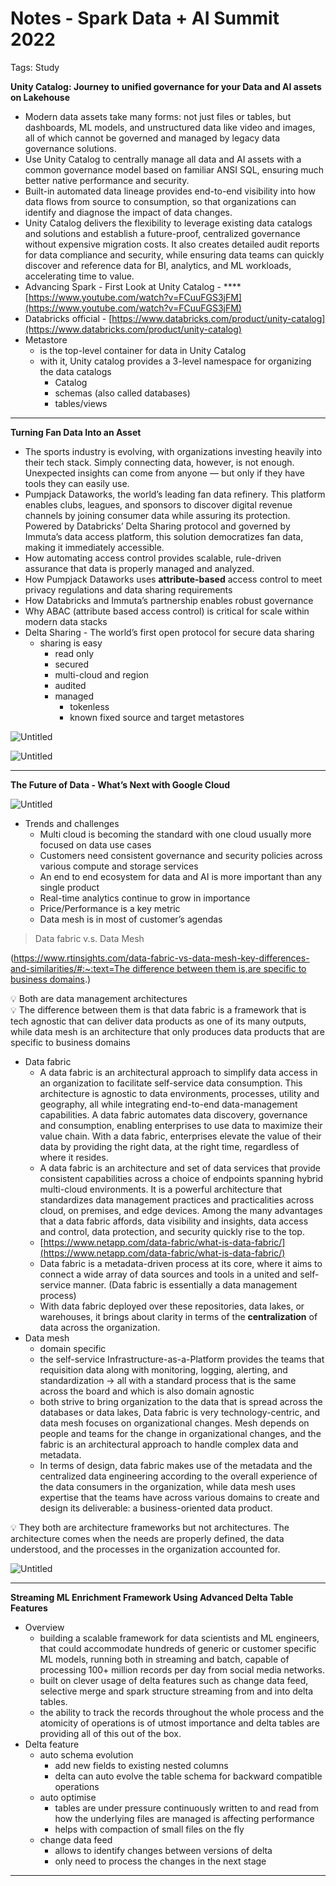 # Notes - Spark Data + AI Summit 2022

Tags: Study

**Unity Catalog: Journey to unified governance for your Data and AI assets on Lakehouse**

- Modern data assets take many forms: not just files or tables, but dashboards, ML models, and unstructured data like video and images, all of which cannot be governed and managed by legacy data governance solutions.
- Use Unity Catalog to centrally manage all data and AI assets with a common governance model based on familiar ANSI SQL, ensuring much better native performance and security.
- Built-in automated data lineage provides end-to-end visibility into how data flows from source to consumption, so that organizations can identify and diagnose the impact of data changes.
- Unity Catalog delivers the flexibility to leverage existing data catalogs and solutions and establish a future-proof, centralized governance without expensive migration costs. It also creates detailed audit reports for data compliance and security, while ensuring data teams can quickly discover and reference data for BI, analytics, and ML workloads, accelerating time to value.
- Advancing Spark - First Look at Unity Catalog - ****[https://www.youtube.com/watch?v=FCuuFGS3jFM](https://www.youtube.com/watch?v=FCuuFGS3jFM)
- Databricks official - [https://www.databricks.com/product/unity-catalog](https://www.databricks.com/product/unity-catalog)
- Metastore
    - is the top-level container for data in Unity Catalog
    - with it, Unity catalog provides a 3-level namespace for organizing the data catalogs
        - Catalog
        - schemas (also called databases)
        - tables/views

---

**Turning Fan Data Into an Asset**

- The sports industry is evolving, with organizations investing heavily into their tech stack. Simply connecting data, however, is not enough. Unexpected insights can come from anyone — but only if they have tools they can easily use.
- Pumpjack Dataworks, the world’s leading fan data refinery. This platform enables clubs, leagues, and sponsors to discover digital revenue channels by joining consumer data while assuring its protection. Powered by Databricks’ Delta Sharing protocol and governed by Immuta’s data access platform, this solution democratizes fan data, making it immediately accessible.
- How automating access control provides scalable, rule-driven assurance that data is properly managed and analyzed.
- How Pumpjack Dataworks uses **attribute-based** access control to meet privacy regulations and data sharing requirements
- How Databricks and Immuta’s partnership enables robust governance
- Why ABAC (attribute based access control) is critical for scale within modern data stacks
- Delta Sharing - The world’s first open protocol for secure data sharing
    - sharing is easy
        - read only
        - secured
        - multi-cloud and region
        - audited
        - managed
            - tokenless
            - known fixed source and target metastores

![Untitled](Notes%20-%20Spark%20Data%20+%20AI%20Summit%202022%200c28574add5b4528917d031587f50965/Untitled.png)

![Untitled](Notes%20-%20Spark%20Data%20+%20AI%20Summit%202022%200c28574add5b4528917d031587f50965/Untitled%201.png)

---

**The Future of Data - What’s Next with Google Cloud**

![Untitled](Notes%20-%20Spark%20Data%20+%20AI%20Summit%202022%200c28574add5b4528917d031587f50965/Untitled%202.png)

- Trends and challenges
    - Multi cloud is becoming the standard with one cloud usually more focused on data use cases
    - Customers need consistent governance and security policies across various compute and storage services
    - An end to end ecosystem for data and AI is more important than any single product
    - Real-time analytics continue to grow in importance
    - Price/Performance is a key metric
    - Data mesh is in most of customer’s agendas

> Data fabric v.s. Data Mesh
> 

([https://www.rtinsights.com/data-fabric-vs-data-mesh-key-differences-and-similarities/#:~:text=The difference between them is,are specific to business domains](https://www.rtinsights.com/data-fabric-vs-data-mesh-key-differences-and-similarities/#:~:text=The%20difference%20between%20them%20is,are%20specific%20to%20business%20domains).)

<aside>
💡 Both are data management architectures

</aside>

<aside>
💡 The difference between them is that data fabric is a framework that is tech agnostic that can deliver data products as one of its many outputs, while data mesh is an architecture that only produces data products that are specific to business domains

</aside>

- Data fabric
    - A data fabric is an architectural approach to simplify data access in an organization to facilitate self-service data consumption. This architecture is agnostic to data environments, processes, utility and geography, all while integrating end-to-end data-management capabilities. A data fabric automates data discovery, governance and consumption, enabling enterprises to use data to maximize their value chain. With a data fabric, enterprises elevate the value of their data by providing the right data, at the right time, regardless of where it resides.
    - A data fabric is an architecture and set of data services that provide consistent capabilities across a choice of endpoints spanning hybrid multi-cloud environments. It is a powerful architecture that standardizes data management practices and practicalities across cloud, on premises, and edge devices. Among the many advantages that a data fabric affords, data visibility and insights, data access and control, data protection, and security quickly rise to the top.
    - [https://www.netapp.com/data-fabric/what-is-data-fabric/](https://www.netapp.com/data-fabric/what-is-data-fabric/)
    - Data fabric is a metadata-driven process at its core, where it aims to connect a wide array of data sources and tools in a united and self-service manner. (Data fabric is essentially a data management process)
    - With data fabric deployed over these repositories, data lakes, or warehouses, it brings about clarity in terms of the **centralization** of data across the organization.
- Data mesh
    - domain specific
    - the self-service Infrastructure-as-a-Platform provides the teams that requisition data along with monitoring, logging, alerting, and standardization → all with a standard process that is the same across the board and which is also domain agnostic
    - both strive to bring organization to the data that is spread across the databases or data lakes, Data fabric is very technology-centric, and data mesh focuses on organizational changes. Mesh depends on people and teams for the change in organizational changes, and the fabric is an architectural approach to handle complex data and metadata.
    - In terms of design, data fabric makes use of the metadata and the centralized data engineering according to the overall experience of the data consumers in the organization, while data mesh uses expertise that the teams have across various domains to create and design its deliverable: a business-oriented data product.

<aside>
💡 They both are architecture frameworks but not architectures. The architecture comes when the needs are properly defined, the data understood, and the processes in the organization accounted for.

</aside>

![Untitled](Notes%20-%20Spark%20Data%20+%20AI%20Summit%202022%200c28574add5b4528917d031587f50965/Untitled%203.png)

---

**Streaming ML Enrichment Framework Using Advanced Delta Table Features**

- Overview
    - building a scalable framework for data scientists and ML engineers, that could accommodate hundreds of generic or customer specific ML models, running both in streaming and batch, capable of processing 100+ million records per day from social media networks.
    - built on clever usage of delta features such as change data feed, selective merge and spark structure streaming from and into delta tables.
    - the ability to track the records throughout the whole process and the atomicity of operations is of utmost importance and delta tables are providing all of this out of the box.
- Delta feature
    - auto schema evolution
        - add new fields to existing nested columns
        - delta can auto evolve the table schema for backward compatible operations
    - auto optimise
        - tables are under pressure continuously written to and read from how the underlying files are managed is affecting performance
        - helps with compaction of small files on the fly
    - change data feed
        - allows to identify changes between versions of delta
        - only need to process the changes in the next stage

---